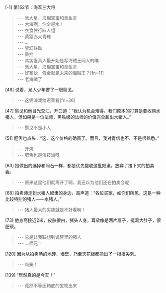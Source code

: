 
[-1] 第152节：海军三大将
>--- 派大星，海绵宝宝和章鱼哥<br>
>--- 大海啊，你全是水！<br>
>--- 衣食住行四人组<br>
>--- 黄猿赤犬青雉<br>
>--- …<br>
>--- 梦幻联动<br>
>--- 重拾<br>
>--- 其实蛊真人最开始是写海贼王同人的唉<br>
>--- 派大星，海绵宝宝和章鱼哥<br>
>--- 好家伙，假金就是未来的海贼王？[fn=11]<br>
>--- 老海贼了<br>

[46] 说着，龙人少年瞥了一眼鬃戈。
>--- 这俩演戏给迟莱看[fn=36]<br>

[47] 鬃戈和他目光交汇，开口道：“我认为机会难得。我们原本的打算是要收购水猪人，但如果是一位法师，黑铁级的法师的价值完全超出水猪人。”
>--- 鬃戈不是小人<br>

[51] 肥舌也点头：“这、这个价格的确高了。而且，我对青信也不、不是很熟悉。”
>--- 开演<br>
>--- 肥舌也是演技派呀<br>

[63] 她做出的选择和闷石一样，都是优先接收这批奴隶，放弃了接下来的拍卖会。
>--- 原来这里他们就离开了啊，我还以为他们还在拍卖会呢<br>

[68] 拍卖师走到水猪人奴隶的身边，高声道：“各位买家，如你们所见，这是一种比较特别的猪人——水猪人。”
>--- 猪人最大的劣势就是不好看啊！<br>

[73] 他身高接近2米，皮肤很白，猪头人身，耳朵像是两片扇子，挺着大肚子，很肥硕。
>--- 总是让我联想到饥荒里的猪人<br>
>--- 二师兄！<br>

[120] 因为从拍卖场的地砖、墙壁，乃至天花板都捅出了一根根尖刺。
>--- 鸟笼！<br>

[139] “居然真的是今天！”
>--- 竟然不等压箱底的宝物出来<br>
